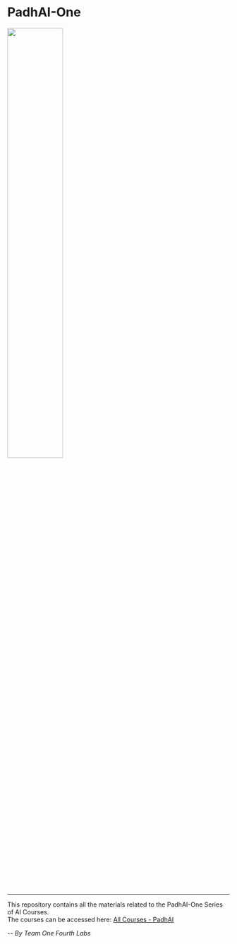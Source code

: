 # PadhAI-One

<img width="50%" src="https://i.imgur.com/nTOFzVI.png" />

--------------------------------------------------------------------------------

This repository contains all the materials related to the PadhAI-One Series of AI Courses.  
The courses can be accessed here: [All Courses - PadhAI](https://padhai.onefourthlabs.in/collections)

-- *By Team One Fourth Labs*
